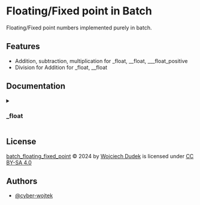 
# Floating/Fixed point in Batch  

Floating/Fixed point numbers implemented purely in batch.


## Features

- Addition, subtraction, multiplication for _float, __float, ___float_positive
- Division for Addition for _float, __float



## Documentation
<details>
<summary><h3>_float</h3></summary>
<details>
<summary><h4>float</h4></summary>
The `float` function initializes a floating-point variable with a specified name and value, combining both an integer and fractional part.

Syntax:
```cmd
call :float name <whole_part> <[numerator]> <[denominator]>
```
Parameters:

- `name`        (string):  The name of the floating-point variable.
- `whole_part`  (integer): The whole number part of the value.
- `numerator`   (integer, optional): The numerator of the fractional part.
- `denominator` (integer, optional): The denominator of the fractional part.

Description: <br>
This function creates a floating-point variable by combining the whole part and fractional part, calculated as:
$` \text{data}=\text{whole\_part}*32768+\frac{\text{numerator}*32768}{\text{denominator}} `$

</details>
<details>
<summary><h4>float_add</h4></summary>
The `float_add` function adds one floating-point variable to another.

Syntax:
```cmd
call :float_add first second [to]
```

Parameters:
- `first`       (string):  The name of the first floating-point variable to add.
- `second`      (string):  The name of the second floating-point variable to add.
- `to`          (string, optional):  The name of the resulting variable.

Description: <br>
This function adds the value of the second floating-point variable to the first and stores the result in the variable specified by to. If no result variable (to) is provided, first will be updated with the result.

#### `float_subtract`
The float_subtract function subtracts one floating-point variable from another.

Syntax:

```cmd
call :float_subtract first second [to]
```

Parameters:
- `first` (string): The name of the first floating-point variable (minuend). If no result variable is provided, this will be updated with the result.
- `second` (string): The name of the second floating-point variable (subtrahend).
- `to` (optional, string): The name of the resulting floating-point variable that will hold the difference. If not provided, first will be updated with the result.

Description: <br>
This function subtracts the value of the second floating-point variable from the first and stores the result in the variable specified by to. If no result variable (to) is provided, first will be updated with the result.
</details>
<details>
<summary><h4>float_multiply</h4></summary>
The float_multiply function multiplies one floating-point variable by another.

Syntax:
```cmd
call :float_multiply first second [to]
```
Parameters:
- `first` (string): The name of the first floating-point variable (multiplicand). If no result variable is provided, this will be updated with the result.
- `second` (string): The name of the second floating-point variable (multiplier).
- `to` (optional, string): The name of the resulting floating-point variable that will hold the product. If not provided, first will be updated with the result.

Description: This function multiplies the values of the first and second floating-point variables and stores the result in the variable specified by to. If no result variable (to) is provided, first will be updated with the result.
</details>
<details>
<summary><h4>float_divide</h4></summary>
The float_divide function divides one floating-point variable by another.

Syntax:
```cmd
call :float_divide first second [to]
```

Parameters:
- `first` (string): The name of the first floating-point variable (dividend). If no result variable is provided, this will be updated with the result.
- `second` (string): The name of the second floating-point variable (divisor).
- `to` (optional, string): The name of the resulting floating-point variable that will hold the quotient. If not provided, first will be updated with the result.

Description: <br>
This function divides the value of the first floating-point variable by the value of the second floating-point variable and stores the result in the variable specified by to. If no result variable (to) is provided, first will be updated with the result. If second is zero, the function may handle division by zero based on the system's error-handling configuration.
</details>
</details>

## License

[batch_floating_fixed_point](https://github.com/cyber-wojtek/batch_floating_fixed_point) © 2024 by [Wojciech Dudek](https://github.com/cyber-wojtek) is licensed under [CC BY-SA 4.0](https://creativecommons.org/licenses/by-sa/4.0/?ref=chooser-v1) 

## Authors

- [@cyber-wojtek](https://www.github.com/cyber-wojtek)

